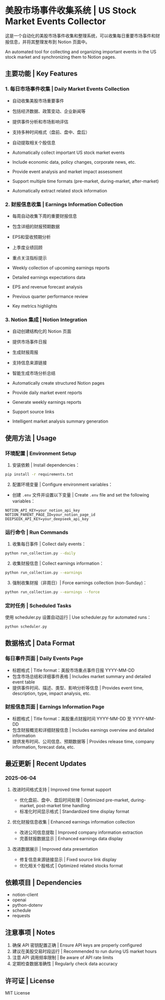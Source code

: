 # 美股市场事件收集系统 | US Stock Market Events Collector

这是一个自动化的美股市场事件收集和整理系统，可以收集每日重要市场事件和财报信息，并将其整理发布到 Notion 页面中。

An automated tool for collecting and organizing important events in the US stock market and synchronizing them to Notion pages.

## 主要功能 | Key Features

### 1. 每日市场事件收集 | Daily Market Events Collection
- 自动收集美股市场重要事件
- 包括经济数据、政策变动、企业新闻等
- 提供事件分析和市场影响评估
- 支持多种时间格式（盘前、盘中、盘后）
- 自动提取相关个股信息

- Automatically collect important US stock market events
- Include economic data, policy changes, corporate news, etc.
- Provide event analysis and market impact assessment
- Support multiple time formats (pre-market, during-market, after-market)
- Automatically extract related stock information

### 2. 财报信息收集 | Earnings Information Collection
- 每周自动收集下周的重要财报信息
- 包含详细的财报预期数据
- EPS和营收预期分析
- 上季度业绩回顾
- 重点关注指标提示

- Weekly collection of upcoming earnings reports
- Detailed earnings expectations data
- EPS and revenue forecast analysis
- Previous quarter performance review
- Key metrics highlights

### 3. Notion 集成 | Notion Integration
- 自动创建结构化的 Notion 页面
- 提供市场事件日报
- 生成财报周报
- 支持信息来源链接
- 智能生成市场分析总结

- Automatically create structured Notion pages
- Provide daily market event reports
- Generate weekly earnings reports
- Support source links
- Intelligent market analysis summary generation

## 使用方法 | Usage

### 环境配置 | Environment Setup
1. 安装依赖 | Install dependencies：
```bash
pip install -r requirements.txt
```

2. 配置环境变量 | Configure environment variables：
- 创建 `.env` 文件并设置以下变量 | Create `.env` file and set the following variables：
```
NOTION_API_KEY=your_notion_api_key
NOTION_PARENT_PAGE_ID=your_notion_page_id
DEEPSEEK_API_KEY=your_deepseek_api_key
```

### 运行命令 | Run Commands

1. 收集每日事件 | Collect daily events：
```bash
python run_collection.py --daily
```

2. 收集财报信息 | Collect earnings information：
```bash
python run_collection.py --earnings
```

3. 强制收集财报（非周日）| Force earnings collection (non-Sunday)：
```bash
python run_collection.py --earnings --force
```

### 定时任务 | Scheduled Tasks
使用 scheduler.py 设置自动运行 | Use scheduler.py for automated runs：
```bash
python scheduler.py
```

## 数据格式 | Data Format

### 每日事件页面 | Daily Events Page
- 标题格式 | Title format：美股市场重点事件日报 YYYY-MM-DD
- 包含市场总结和详细事件表格 | Includes market summary and detailed event table
- 提供事件时间、描述、类型、影响分析等信息 | Provides event time, description, type, impact analysis, etc.

### 财报信息页面 | Earnings Information Page
- 标题格式 | Title format：美股重点财报时间 YYYY-MM-DD 至 YYYY-MM-DD
- 包含财报概览和详细财报信息 | Includes earnings overview and detailed information
- 提供发布时间、公司信息、预期数据等 | Provides release time, company information, forecast data, etc.

## 最近更新 | Recent Updates

### 2025-06-04
1. 改进时间格式支持 | Improved time format support
   - 优化盘前、盘中、盘后时间处理 | Optimized pre-market, during-market, post-market time handling
   - 标准化时间显示格式 | Standardized time display format

2. 优化财报信息收集 | Enhanced earnings information collection
   - 改进公司信息提取 | Improved company information extraction
   - 完善财报数据显示 | Enhanced earnings data display

3. 改进数据展示 | Improved data presentation
   - 修复信息来源链接显示 | Fixed source link display
   - 优化相关个股格式 | Optimized related stocks format

## 依赖项目 | Dependencies
- notion-client
- openai
- python-dotenv
- schedule
- requests

## 注意事项 | Notes
1. 确保 API 密钥配置正确 | Ensure API keys are properly configured
2. 建议在美股交易时段运行 | Recommended to run during US market hours
3. 注意 API 调用频率限制 | Be aware of API rate limits
4. 定期检查数据准确性 | Regularly check data accuracy

## 许可证 | License
MIT License 